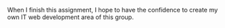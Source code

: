 When I finish this assignment, I hope to have the confidence to create my own IT web development area of this group.